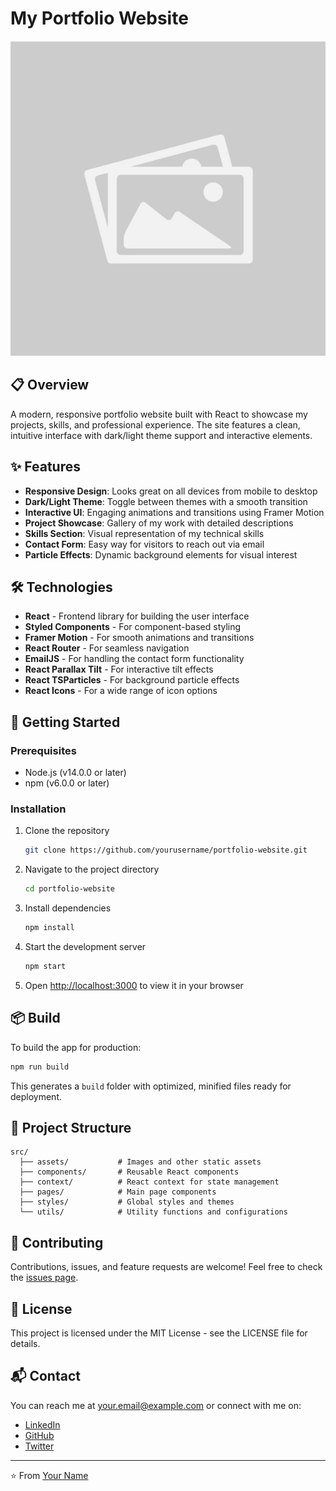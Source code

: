 # My Portfolio Website

![Portfolio Preview](src/assets/images/projects/aigenerator.jpg)

## 📋 Overview

A modern, responsive portfolio website built with React to showcase my projects, skills, and professional experience. The site features a clean, intuitive interface with dark/light theme support and interactive elements.

## ✨ Features

- **Responsive Design**: Looks great on all devices from mobile to desktop
- **Dark/Light Theme**: Toggle between themes with a smooth transition
- **Interactive UI**: Engaging animations and transitions using Framer Motion
- **Project Showcase**: Gallery of my work with detailed descriptions
- **Skills Section**: Visual representation of my technical skills
- **Contact Form**: Easy way for visitors to reach out via email
- **Particle Effects**: Dynamic background elements for visual interest

## 🛠️ Technologies

- **React** - Frontend library for building the user interface
- **Styled Components** - For component-based styling
- **Framer Motion** - For smooth animations and transitions
- **React Router** - For seamless navigation
- **EmailJS** - For handling the contact form functionality
- **React Parallax Tilt** - For interactive tilt effects
- **React TSParticles** - For background particle effects
- **React Icons** - For a wide range of icon options

## 🚀 Getting Started

### Prerequisites

- Node.js (v14.0.0 or later)
- npm (v6.0.0 or later)

### Installation

1. Clone the repository
   ```bash
   git clone https://github.com/yourusername/portfolio-website.git
   ```

2. Navigate to the project directory
   ```bash
   cd portfolio-website
   ```

3. Install dependencies
   ```bash
   npm install
   ```

4. Start the development server
   ```bash
   npm start
   ```

5. Open [http://localhost:3000](http://localhost:3000) to view it in your browser

## 📦 Build

To build the app for production:

```bash
npm run build
```

This generates a `build` folder with optimized, minified files ready for deployment.

## 📝 Project Structure

```
src/
  ├── assets/           # Images and other static assets
  ├── components/       # Reusable React components
  ├── context/          # React context for state management
  ├── pages/            # Main page components
  ├── styles/           # Global styles and themes
  └── utils/            # Utility functions and configurations
```

## 🤝 Contributing

Contributions, issues, and feature requests are welcome! Feel free to check the [issues page](https://github.com/yourusername/portfolio-website/issues).

## 📄 License

This project is licensed under the MIT License - see the LICENSE file for details.

## 📬 Contact

You can reach me at your.email@example.com or connect with me on:

- [LinkedIn](https://linkedin.com/in/yourusername)
- [GitHub](https://github.com/yourusername)
- [Twitter](https://twitter.com/yourusername)

---

⭐️ From [Your Name](https://github.com/yourusername)
